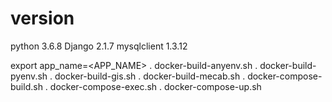 # version
python 3.6.8
Django 2.1.7
mysqlclient 1.3.12

export app_name=<APP_NAME>
. docker-build-anyenv.sh
. docker-build-pyenv.sh
. docker-build-gis.sh
. docker-build-mecab.sh
. docker-compose-build.sh
. docker-compose-exec.sh
. docker-compose-up.sh

